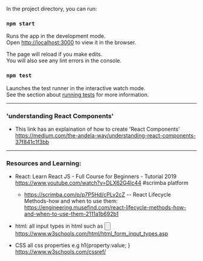 
In the project directory, you can run:

### `npm start`

Runs the app in the development mode.<br />
Open [http://localhost:3000](http://localhost:3000) to view it in the browser.

The page will reload if you make edits.<br />
You will also see any lint errors in the console.

### `npm test`

Launches the test runner in the interactive watch mode.<br />
See the section about [running tests](https://facebook.github.io/create-react-app/docs/running-tests) for more information.
____________________________________________________________
### 'understanding React Components'
- This link has an explaination of how to create 'React Components'
https://medium.com/the-andela-way/understanding-react-components-37f841c1f3bb

_______________________________________________________________
### Resources and Learning:
- React:
  Learn React JS - Full Course for Beginners - Tutorial 2019
  https://www.youtube.com/watch?v=DLX62G4lc44
  #scrimba platform 
  - https://scrimba.com/p/p7P5Hd/cPLv2cZ
  -- React Lifecycle Methods-how and when to use them:
        https://engineering.musefind.com/react-lifecycle-methods-how-and-when-to-use-them-2111a1b692b1

- html:
  all input types in html such as <input type="button">
  https://www.w3schools.com/html/html_form_input_types.asp

- CSS
  all css properties e.g  h1{property:value; }
  https://www.w3schools.com/cssref/
